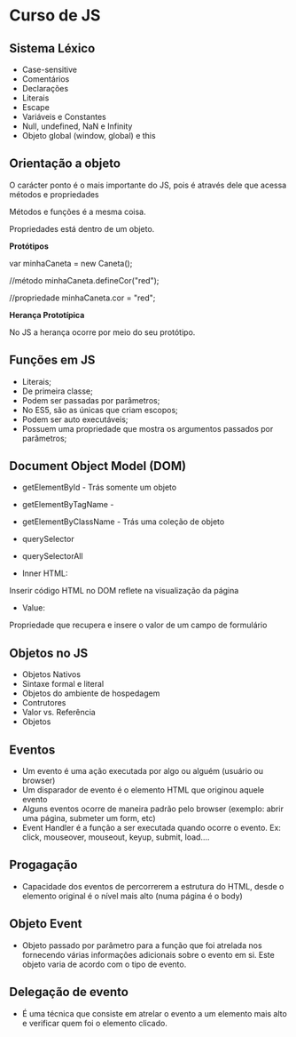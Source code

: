 # Curso de JS

## Sistema Léxico

* Case-sensitive
* Comentários
* Declarações
* Literais
* Escape
* Variáveis e Constantes
* Null, undefined, NaN e Infinity
* Objeto global (window, global) e this


## Orientação a objeto

O carácter ponto é o mais importante do JS, pois é através dele que acessa métodos e propriedades

Métodos e funções é a mesma coisa.

Propriedades está dentro de um objeto.

**Protótipos**

var minhaCaneta = new Caneta();

//método
minhaCaneta.defineCor("red");

//propriedade
minhaCaneta.cor = "red";

**Herança Prototípica**

No JS a herança ocorre por meio do seu protótipo.


## Funções em JS

* Literais;
* De primeira classe;
* Podem ser passadas por parâmetros;
* No ES5, são as únicas que criam escopos;
* Podem ser auto executáveis;
* Possuem uma propriedade que mostra os argumentos passados por parâmetros;

## Document Object Model (DOM)
* getElementById - Trás somente um objeto
* getElementByTagName - 
* getElementByClassName - Trás uma coleção de objeto  
* querySelector
* querySelectorAll


* Inner HTML:

Inserir código HTML no DOM reflete na visualização da página

* Value:

Propriedade que recupera e insere o valor de um campo de formulário

## Objetos no JS

* Objetos Nativos
* Sintaxe formal e literal
* Objetos do ambiente de hospedagem
* Contrutores
* Valor vs. Referência
* Objetos 


## Eventos

* Um evento é uma ação executada por algo ou alguém (usuário ou browser)
* Um disparador de evento é o elemento HTML que originou aquele evento
* Alguns eventos ocorre de maneira padrão pelo browser (exemplo: abrir uma página, submeter um form, etc)
* Event Handler é a função a ser executada quando ocorre o evento. Ex: click, mouseover, mouseout, keyup, submit, load....

## Progagação
* Capacidade dos eventos de percorrerem a estrutura do HTML, desde o elemento original é o nível mais alto (numa página é o body)

## Objeto Event

* Objeto passado por parâmetro para a função que foi atrelada nos fornecendo várias informações adicionais sobre o evento em si. Este objeto varia de acordo com o tipo de evento.

## Delegação de evento

* É uma técnica que consiste em atrelar o evento a um elemento mais alto e verificar quem foi o elemento clicado.